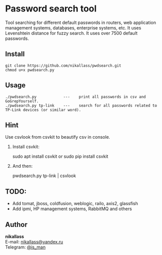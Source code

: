 # Password search tool
Tool searching for different default passwords in routers, web application management systems, databases, enterprise systems, etc. It uses Levenshtein distance for fuzzy search. It uses over 7500 default passwords.

## Install
    git clone https://github.com/nikallass/pwdsearch.git
    chmod u+x pwdsearch.py

## Usage
    ./pwdsearch.py            ---    print all passwords in csv and GoGrepYourself.
    ./pwdsearch.py tp-link    ---    search for all passwords related to TP-Link devices (or similar word).

## Hint
Use csvlook from csvkit to beautify csv in console.

1) Install csvkit:
    
    sudo apt install csvkit
    or
    sudo pip install csvkit

2) And then: 
    
    pwdsearch.py tp-link | csvlook


## TODO:
* Add tomat, jboss, coldfusion, weblogic, railo, axis2, glassfish
* Add ipmi, HP management systems, RabbitMQ and others

## Author
**nikallass**
<br>E-mail: <nikallass@yandex.ru>
<br>Telegram: [@is_man](https://t.me/is_man)